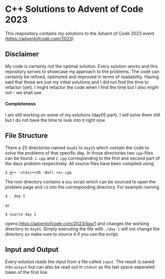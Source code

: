 # C++ Solutions to Advent of Code 2023
This respository contains my solutions to the Advent of Code 2023 event (https://adventofcode.com/2023).

## Disclaimer
My code is certainly not the optimal solution. Every solution works and this repository serves to showcase
my approach to the problems. The code can certainly be refined, optimzied and improved in terms of readability.
Having said that those are just my initial solutions and I did not find the time to refactor (yet). I might refactor
the code when I find the time but I also might not - we shall see.

#### Completeness
I am still working on some of my solutions (day05 part). I will solve them still but I do not have the
time to look into it right now.

## File Structure
There a 25 directories named `day01` to `day25` which contain the code to solve the problems of that
specific day. In those directories two `cpp`-files can be found: `1.cpp` and `2.cpp` corresponding
to the first and second part of the days problem respectively.
All source files have been compiled using

    $ g++ -std=c++20 -Wall <x>.cpp

The root directory contains a `day` script which can be sourced to open the problem page and `cd` into the 
corresponding directory. For example running

    $ . day 1

or

    $ source day 1

opens https://adventofcode.com/2023/day/1 and changes the working directory to `day01`. Simply executing the file 
with `./day 1` will not change the directory so make sure to source it if you use the script.


## Input and Output
Every solution reads the input from a file called `input`. The result is saved into `output` but 
can also be read out in `stdout` as the last space seperated token of the first line.
